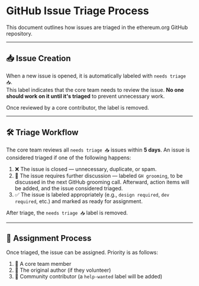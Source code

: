 # GitHub Issue Triage Process

This document outlines how issues are triaged in the ethereum.org GitHub repository.

---

## 📥 Issue Creation

When a new issue is opened, it is automatically labeled with `needs triage 📥`.  
This label indicates that the core team needs to review the issue. **No one should work on it until it's triaged** to prevent unnecessary work.

Once reviewed by a core contributor, the label is removed.

---

## 🛠️ Triage Workflow

The core team reviews all `needs triage 📥` issues within **5 days**. An issue is considered triaged if one of the following happens:

1. ❌ The issue is closed — unnecessary, duplicate, or spam.
2. 💬 The issue requires further discussion — labeled `GH grooming`, to be discussed in the next GitHub grooming call. Afterward, action items will be added, and the issue considered triaged.
3. ✅ The issue is labeled appropriately (e.g., `design required`, `dev required`, etc.) and marked as ready for assignment.

After triage, the `needs triage 📥` label is removed.

---

## 👥 Assignment Process

Once triaged, the issue can be assigned. Priority is as follows:

1. 🔹 A core team member  
2. 🔹 The original author (if they volunteer)  
3. 🔹 Community contributor (a `help-wanted` label will be added)
